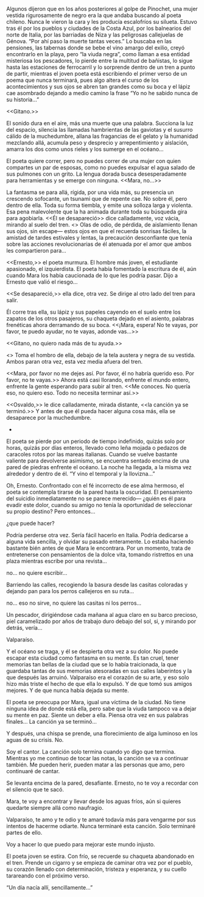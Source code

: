 Algunos dijeron que en los años posteriores al golpe de Pinochet, una mujer vestida rigurosamente de negro era la que andaba buscando al poeta chileno. Nunca le vieron la cara y les producía escalofríos su silueta. Estuvo tras él por los pueblos y ciudades de la Costa Azul, por los balnearios del norte de Italia, por las barriadas de Niza y las peligrosas callejuelas de Génova. “Por ahí paso la muerte tantas veces.” Lo buscaba en las pensiones, las tabernas donde se bebe el vino amargo del exilio, creyó encontrarlo en la playa, pero “la viuda negra”, como llaman a esa entidad misteriosa los pescadores, lo pierde entre la multitud de bañistas, lo sigue hasta las estaciones de ferrocarril y lo sorprende dentro de un tren a punto de partir, mientras el joven poeta está escribiendo el primer verso de un poema que nunca terminará, pues algo altera el curso de los acontecimientos y sus ojos se abren tan grandes como su boca y el lápiz cae asombrado dejando a medio camino la frase “Yo no he sabido nunca de su historia…”

<<Gitano.>>

El sonido dura en el aire, más una muerte que una palabra. Succiona la luz del espacio, silencia las llamadas hambrientas de las gaviotas y el susurro cálido de la muchedumbre, allana las fragancias de el gelato y la humanidad mezclando allá, acumula peso y desprecio y arrepentimiento y aislación, amarra los dos como unos rieles y los sumerge en el océano…

El poeta quiere correr, pero no puedes correr de una mujer con quien compartes un par de esposas, como no puedes expulsar el agua salado de sus pulmones con un grito. La lengua dorada busca desesperadamente para herramientas y se emerge con ninguna. <<Mara, no…>>

La fantasma se para allá, rígida, por una vida más, su presencia un crescendo sofocante, un tsunami que de repente cae. No sobre él, pero dentro de ella. Toda su forma tiembla, y emite una solloza larga y violenta. Esa pena malevolente que la ha animada durante toda su búsqueda gira para agobiarla. <<Él se desapareció>> dice calladamente, voz vácia, mirando al suelo del tren. <<Ellos lo sacaron. Descubrieron la revista clandestina. No dejaron nada.>> Olas de odio, de pérdida, de aislamiento llenan sus ojos, sin escape— estos ojos en que el recuerda sonrisas fáciles, la amistad de tardes estivales y lentas, la precaución desconfiante que tenía sobre las acciones revolucionarias de él atenuada por el amor que ambos les compartieron para…

<<Ernesto,>> el poeta murmura. El hombre más joven, el estudiante apasionado, el izquierdista. El poeta había fomentado la escritura de él, aún cuando Mara los había caucionada de lo que les podría pasar. Dijo a Ernesto que valió el riesgo…

<<Se desapareció,>> ella dice, otra vez. Se dirige al otro lado del tren para salir. 

Él corre tras ella, su lápiz y sus papeles cayendo en el suelo entre los zapatos de los otros pasajeros, su chaqueta dejado en el asiento, palabras frenéticas ahora derramando de su boca. <<¡Mara, espera! No te vayas, por favor, te puedo ayudar, no te vayas, adonde vas…>>

<<Gitano, no quiero nada más de tu ayuda.>>

<<Por favor.>> Toma el hombro de ella, debajo de la tela austera y negra de su vestida. Ambos paran otra vez, esta vez media afuera del tren.

<<Mara, por favor no me dejes así. Por favor, él no habría querido eso. Por favor, no te vayas.>> Ahora está casi llorando, enfrente el mundo entero, enfrente la gente esperando para subir al tren. <<Me conoces. No quería eso, no quiero eso. Todo no necesita terminar así.>>

<<Osvaldo,>> le dice calladamente, mirada distante, <<la canción ya se terminó.>> Y antes de que él pueda hacer alguna cosa más, ella se desaparece por la muchedumbre.

*

El poeta se pierde por un periodo de tiempo indefinido, quizás solo por horas, quizás por días enteros, llevado como leña mojada o pedazos de caracoles rotos por las mareas italianas. Cuando se vuelve bastante valiente para devolverse asimismo, se encuentra sentado encima de una pared de piedras enfrente el océano. La noche ha llegada, a la misma vez alrededor y dentro de él. “Y vino el temporal y la llovizna…”

Oh, Ernesto. Confrontado con el fé incorrecto de ese alma hermoso, el poeta se contempla tirarse de la pared hasta la oscuridad. El pensamiento del suicidio inmediatamente no se parece merecido— ¿quién es él para evadir este dolor, cuando su amigo no tenía la oportunidad de seleccionar su propio destino? Pero entonces…

¿que puede hacer?

Podría perderse otra vez. Sería fácil hacerlo en Italia. Podría dedicarse a alguna vida sencilla, y olvidar su pasado enteramente. Lo estaba haciendo bastante bién antes de que Mara le encontrara. Por un momento, trata de entretenerse con pensamientos de la dolce vita, tomando ristrettos en una plaza mientras escribe por una revista…

no… no quiere escribir…

Barriendo las calles, recogiendo la basura desde las casitas coloradas y dejando pan para los perros callejeros en su ruta…

no… eso no sirve, no quiere las casitas ni los perros…

Un pescador, dirigiéndose cada mañana al agua claro en su barco precioso, piel caramelizado por años de trabajo duro debajo del sol, si, y mirando por detrás, vería…

Valparaíso.

Y el océano se traga, y él se despierta otra vez a su dolor. No puede escapar esta ciudad como fantasma en su mente. Es tan cruel, tener memorias tan bellas de la ciudad que se lo había traicionada, la que guardaba tantas de sus memorias atesoradas en sus calles laberintos y la que después las arruinó. Valparaíso era el corazón de su arte, y eso solo hizo más triste el hecho de que ella lo expulsó. Y de que tomó sus amigos mejores. Y de que nunca había dejada su mente.

El poeta se preocupa por Mara, igual una víctima de la ciudad. No tiene ninguna idea de donde está ella, pero sabe que la viuda tampoco va a dejar su mente en paz. Siente un deber a ella. Piensa otra vez en sus palabras finales… La canción ya se terminó…

Y después, una chispa se prende, una florecimiento de alga luminoso en los aguas de su crisis. No.

Soy el cantor. La canción solo termina cuando yo digo que termina. Mientras yo me continuo de tocar las notas, la canción se va a continuar también. Me pueden herir, pueden matar a las personas que amo, pero continuaré de cantar.

Se levanta encima de la pared, desafiante. Ernesto, no te voy a recordar con el silencio que te sacó.

Mara, te voy a encontrar y llevar desde los aguas fríos, aún si quieres quedarte siempre allá como naufragio.

Valparaíso, te amo y te odio y te amaré todavía más para vengarme por sus intentos de hacerme odiarte. Nunca terminaré esta canción. Solo terminaré partes de ello. 

Voy a hacer lo que puedo para mejorar este mundo injusto.

El poeta joven se estira. Con frío, se recuerde su chaqueta abandonado en el tren. Prende un cigarro y se empieza de caminar otra vez por el pueblo, su corazón llenado con determinación, tristeza y esperanza, y su cuello tarareando con el próximo verso.

“Un día nacía allí, sencillamente…”


